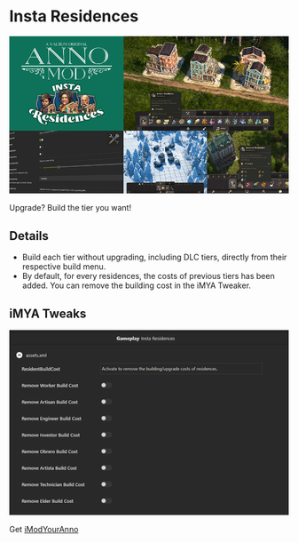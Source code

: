 # Insta Residences

![](./instaresmd.jpg)

Upgrade? Build the tier you want!


## Details

- Build each tier without upgrading, including DLC tiers, directly from their respective build menu.
- By default, for every residences, the costs of previous tiers has been added. You can remove the building cost in the iMYA Tweaker.

## iMYA Tweaks

![](./instaresiMYA.jpg)

Get [iModYourAnno](https://github.com/anno-mods/iModYourAnno/releases)
